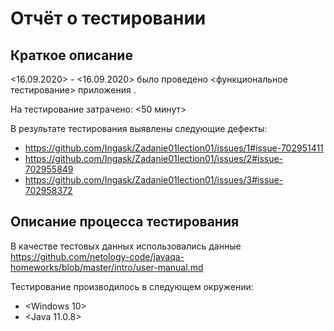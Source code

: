 # Отчёт о тестировании <KeyValidator>

## Краткое описание

<16.09.2020> - <16.09.2020> было проведено <функциональное тестирование> приложения <KeyValidator>.

На тестирование затрачено: <50 минут>

В результате тестирования выявлены следующие дефекты:
* <https://github.com/Ingask/Zadanie01lection01/issues/1#issue-702951411>
* <https://github.com/Ingask/Zadanie01lection01/issues/2#issue-702955849>
* <https://github.com/Ingask/Zadanie01lection01/issues/3#issue-702958372>

## Описание процесса тестирования

В качестве тестовых данных использовались данные <https://github.com/netology-code/javaqa-homeworks/blob/master/intro/user-manual.md>

Тестирование производилось в следующем окружении:
* <Windows 10>
* <Java 11.0.8>

